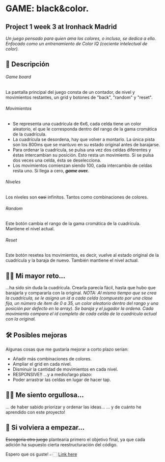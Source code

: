 # GAME: black&color.
## Project 1 week 3 at Ironhack Madrid
*Un juego pensado para quien ama los colores, o incluso, se dedica a ello. Enfocado como un entrenamiento de Color IQ (cociente intelectual de color).*

## 🧩 Descripción
###### Game board
La pantalla principal del juego consta de un contador, de nivel y movimientos restantes, un grid  y botones de "back", "random" y "reset".

###### Movimientos
- Se representa una cuadrícula de 6x6, cada celda tiene un color aleatorio, el que le corresponda dentro del rango de la gama cromática de la cuadrícula. 
- La cuadrícula se desordena, hay que volver a montarlo. La única pista son los 800ms que se mantuvo en su estado original antes de barajarse.
- Para ordenar la cuadrícula, se pulsa una vez dos celdas diferentes y éstas intercambian su posición. Esto resta un movimiento. Si se pulsa dos veces una celda, ésta se deselecciona.
- Los movimientos comienzan siendo 100, cada intercambio de celdas resta uno. Si llega a cero, ***game over.***

###### Niveles
Los niveles son ~~casi~~ infinitos. Tantos como combinaciones de colores.

###### Random
Este botón cambia el rango de la gama cromática de la cuadrícula. Mantiene el nivel actual.

###### Reset
Este botón resetea los movimientos, es decir, vuelve al estado original de la cuadrícula y la baraja de nuevo. También mantiene el nivel actual.

## 💪🏻 Mi mayor reto...
...ha sido sin duda la cuadrícula. Crearla parecía fácil, hasta que hubo que barajarla y compararla con la original. 
*NOTA: Al mismo tiempo que se crea la cuadrícula, se le asigna un id a cada celda (compuesto por una clase fija, un número de item de 0 a 35, un color aleatorio dentro del rango y una posición por defecto en la array). Se baraja y el jugador la ordena. Cada movimiento compara el id completo de cada celda de la cuadrícula actual con la original.*

## 🛠 Posibles mejoras
Algunas cosas que me gustaría mejorar a corto plazo serían: 
- Añadir más combinaciones de colores. 
- Ampliar el grid en cada nivel. 
- Disminuir la cantidad de movimientos en cada nivel.
- RESPONSIVE!!
...y a medio/largo plazo:
- Poder arrastrar las celdas en lugar de hacer tap.

## 👏🏻 Me siento orgullosa...
... de haber sabido priorizar y ordenar las ideas...
... y de cuánto he aprendido con este proyecto!

## 🤔 Si volviera a empezar...
~~Escogería otro juego~~ plantearía primero el objetivo final, ya que cada adición ha supuesto cierta reestructuración del código.

Espero que os guste! 
👉🏻 [Link here](https://pauromeropau.github.io/black-colors/)

